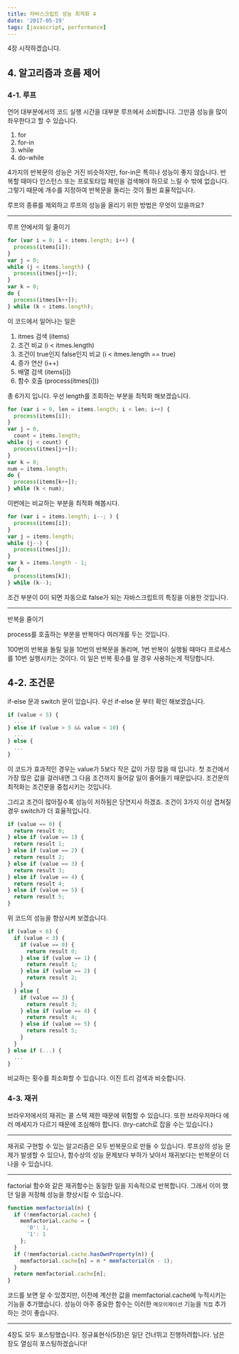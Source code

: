 ```yaml
---
title: 자바스크립트 성능 최적화 4
date: '2017-05-19'
tags: [javascript, performance]
---
```


4장 시작하겠습니다.

## 4. 알고리즘과 흐름 제어

### 4-1. 루프

언어 대부분에서의 코드 실행 시간을 대부분 루프에서 소비합니다.
그만큼 성능을 많이 좌우한다고 할 수 있습니다.

1. for
2. for-in
3. while
4. do-while

4가지의 반복문의 성능은 거진 비슷하지만, for-in은 특히나 성능이 좋지 않습니다.
반복할 때마다 인스턴스 또는 프로토타입 체인을 검색해야 하므로 느릴 수 밖에 없습니다.
그렇기 때문에 개수를 지정하여 반복문을 돌리는 것이 훨씬 효율적입니다.

루프의 종류를 제외하고 루프의 성능을 올리기 위한 방법은 무엇이 있을까요?

---

루프 안에서의 일 줄이기

```javascript
for (var i = 0; i < items.length; i++) {
  process(items[i]);
}
var j = 0;
while (j < items.length) {
  process(itmes[j++]);
}
var k = 0;
do {
  process(itmes[k++]);
} while (k < items.length);
```

이 코드에서 일어나는 일은

1. itmes 검색 (items)
2. 조건 비교 (i < itmes.length)
3. 조건이 true인지 false인지 비교 (i < itmes.length == true)
4. 증가 연산 (i++)
5. 배열 검색 (items[i])
6. 함수 호출 (process(itmes[i]))

총 6가지 입니다. 우선 length를 조회하는 부분을 최적화 해보겠습니다.

```javascript
for (var i = 0, len = items.length; i < len; i++) {
  process(items[i]);
}
var j = 0,
  count = items.length;
while (j < count) {
  process(itmes[j++]);
}
var k = 0;
num = items.length;
do {
  process(items[k++]);
} while (k < num);
```

이번에는 비교하는 부분을 최적화 해봅시다.

```javascript
for (var i = items.length; i--; ) {
  process(items[i]);
}
var j = items.length;
while (j--) {
  process(itmes[j]);
}
var k = items.length - 1;
do {
  process(items[k]);
} while (k--);
```

조건 부분이 0이 되면 자동으로 false가 되는 자바스크립트의 특징을 이용한 것입니다.

---

반복을 줄이기

process를 호출하는 부분을 반복마다 여러개를 두는 것입니다.

100번의 반복을 돌릴 일을 10번의 반복문을 돌리며, 1번 반복이 실행될 때마다
프로세스를 10번 실행시키는 것이다. 이 일은 반복 횟수를 알 경우 사용하는게 적당합니다.

## 4-2. 조건문

if-else 문과 switch 문이 있습니다. 우선 if-else 문 부터 확인 해보겠습니다.

```javascript
if (value < 5) {
  ...
} else if (value > 5 && value < 10) {
  ...
} else {
  ...
}
```

이 코드가 효과적인 경우는 value가 5보다 작은 값이 가장 많을 때 입니다.
첫 조건에서 가장 많은 값을 걸러내면 그 다음 조건까지 들어갈 일이 줄어들기 때문입니다.
조건문의 최적화는 조건문을 중첩시키는 것입니다.

그리고 조건이 많아질수록 성능이 저하됨은 당연지사 하겠죠. 조건이 3가지 이상 겹쳐질 경우
switch가 더 효율적입니다.

```javascript
if (value == 0) {
  return result 0;
} else if (value == 1) {
  return result 1;
} else if (value == 2) {
  return result 2;
} else if (value == 3) {
  return result 3;
} else if (value == 4) {
  return result 4;
} else if (value == 5) {
  return result 5;
}
```

위 코드의 성능을 향상시켜 보겠습니다.

```javascript
if (value < 6) {
  if (value < 3) {
    if (value == 0) {
      return result 0;
    } else if (value == 1) {
      return result 1;
    } else if (value == 2) {
      return result 2;
    }
  } else {
    if (value == 3) {
      return result 3;
    } else if (value == 4) {
      return result 4;
    } else if (value == 5) {
      return result 5;
    }
  }
} else if (...) {
  ...
}
```

비교하는 횟수를 최소화할 수 있습니다. 이진 트리 검색과 비슷합니다.

### 4-3. 재귀

브라우저에서의 재귀는 콜 스택 제한 때문에 위험할 수 있습니다.
또한 브라우저마다 에러 메세지가 다르기 때문에 조심해야 합니다.
(try-catch로 잡을 수는 있습니다.)

---

재귀로 구현할 수 있는 알고리즘은 모두 반복문으로 만들 수 있습니다.
루프상의 성능 문제가 발생할 수 있으나, 함수상의 성능 문제보다 부하가 낮아서
재귀보다는 반복문이 더 나을 수 있습니다.

---

factorial 함수와 같은 재귀함수는 동일한 일을 지속적으로 반복합니다.
그래서 이미 했던 일을 저장해 성능을 향상시킬 수 있습니다.

```javascript
function memfactorial(n) {
  if (!memfactorial.cache) {
    memfactorial.cache = {
      '0': 1,
      '1': 1
    };
  }
  if (!memfactorial.cache.hasOwnProperty(n)) {
    memfactorial.cache[n] = n * memfactorial(n - 1);
  }
  return memfactorial.cache[n];
}
```

코드를 보면 알 수 있겠지만, 이전에 계산한 값을 memfactorial.cache에 누적시키는 기능을 추가했습니다.
성능이 아주 중요한 함수는 이러한 `메모이제이션` 기능을 `직접` 추가하는 것이 좋습니다.

---

4장도 모두 포스팅했습니다. 정규표현식(5장)은 일단 건너뛰고 진행하려합니다.
남은 장도 열심히 포스팅하겠습니다!
